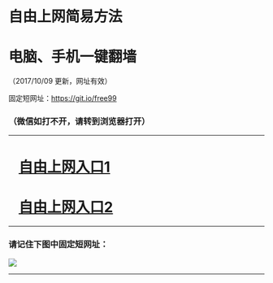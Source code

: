 ﻿# 自由上网简易方法

# 电脑、手机一键翻墙

（2017/10/09 更新，网址有效）

固定短网址：https://git.io/free99

### （微信如打不开，请转到浏览器打开）


***





# &nbsp;&nbsp; <a href="http://ft2488415678.fwq-tz-1001.info/fwqtz01.html?t=100900128702 " target="_blank">自由上网入口1</a>
# &nbsp;&nbsp; <a href="http://ft1965430252.fwq-tz-1002.info/fwqtz02.html?t=100900124180 " target="_blank">自由上网入口2</a>
***

### 请记住下图中固定短网址：

<img src="https://s3-us-west-2.amazonaws.com/fwq-1001/yjfq-20170905okok.png" /> 


***

